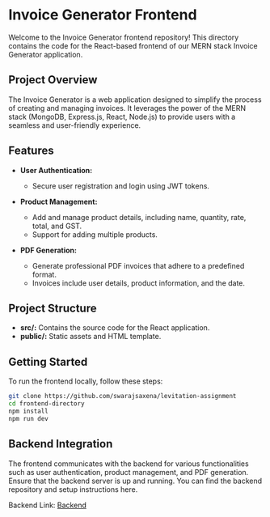 # Invoice Generator Frontend

Welcome to the Invoice Generator frontend repository! This directory contains the code for the React-based frontend of our MERN stack Invoice Generator application.

## Project Overview

The Invoice Generator is a web application designed to simplify the process of creating and managing invoices. It leverages the power of the MERN stack (MongoDB, Express.js, React, Node.js) to provide users with a seamless and user-friendly experience.

## Features

- **User Authentication:**

  - Secure user registration and login using JWT tokens.

- **Product Management:**

  - Add and manage product details, including name, quantity, rate, total, and GST.
  - Support for adding multiple products.

- **PDF Generation:**
  - Generate professional PDF invoices that adhere to a predefined format.
  - Invoices include user details, product information, and the date.

## Project Structure

- **src/:** Contains the source code for the React application.
- **public/:** Static assets and HTML template.

## Getting Started

To run the frontend locally, follow these steps:

```bash
git clone https://github.com/swarajsaxena/levitation-assignment
cd frontend-directory
npm install
npm run dev
```

## Backend Integration

The frontend communicates with the backend for various functionalities such as user authentication, product management, and PDF generation. Ensure that the backend server is up and running. You can find the backend repository and setup instructions here.

Backend Link: [Backend](https://github.com/swarajsaxena/levitation-backend)

